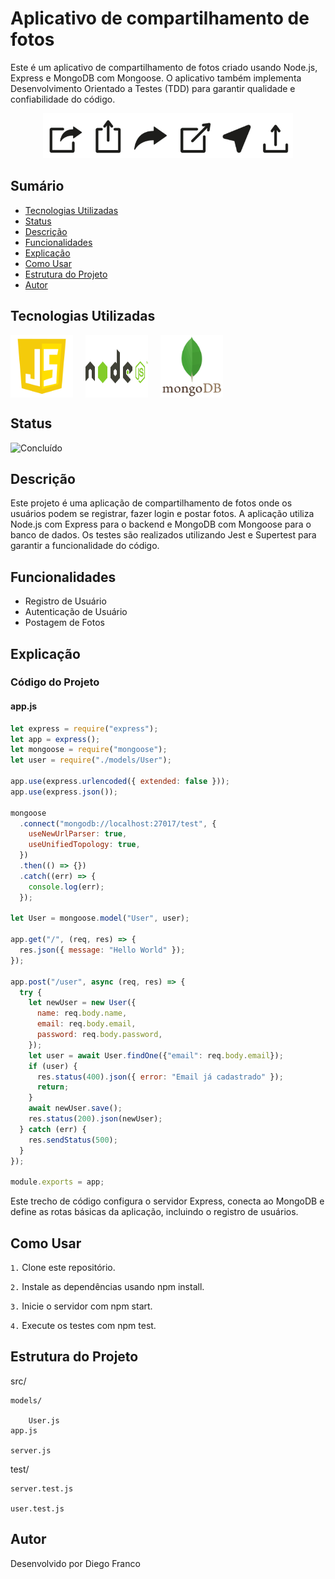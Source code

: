 # Aplicativo de compartilhamento de fotos

Este é um aplicativo de compartilhamento de fotos criado usando Node.js, Express e MongoDB com Mongoose. O aplicativo também implementa Desenvolvimento Orientado a Testes (TDD) para garantir qualidade e confiabilidade do código.

<div align="center">
  <img src="img/logo.png" alt="Imagem do Projeto" width="400">
</div>

## Sumário

- [Tecnologias Utilizadas](#tecnologias-utilizadas)
- [Status](#status)
- [Descrição](#descrição)
- [Funcionalidades](#funcionalidades)
- [Explicação](#explicação)
- [Como Usar](#como-usar)
- [Estrutura do Projeto](#estrutura-do-projeto)
- [Autor](#autor)

## Tecnologias Utilizadas

<div style="display: flex; flex-direction: row;">
  <div style="margin-right: 20px; display: flex; justify-content: flex-start;">
    <img src="img/js.png" alt="JavaScript" width="100"/>
  </div>
  <div style="margin-right: 20px; display: flex; justify-content: flex-start;">
    <img src="img/node.png" alt="Node.js" width="100"/>
  </div>
  <div style="margin-right: 20px; display: flex; justify-content: flex-start;">
    <img src="img/mongodb.png" alt="MongoDB" width="100"/>
  </div>
</div>

## Status

![Concluído](http://img.shields.io/static/v1?label=STATUS&message=CONCLUIDO&color=GREEN&style=for-the-badge)

## Descrição

Este projeto é uma aplicação de compartilhamento de fotos onde os usuários podem se registrar, fazer login e postar fotos. A aplicação utiliza Node.js com Express para o backend e MongoDB com Mongoose para o banco de dados. Os testes são realizados utilizando Jest e Supertest para garantir a funcionalidade do código.

## Funcionalidades

- Registro de Usuário
- Autenticação de Usuário
- Postagem de Fotos

## Explicação

### Código do Projeto

#### app.js

```javascript
let express = require("express");
let app = express();
let mongoose = require("mongoose");
let user = require("./models/User");

app.use(express.urlencoded({ extended: false }));
app.use(express.json());

mongoose
  .connect("mongodb://localhost:27017/test", {
    useNewUrlParser: true,
    useUnifiedTopology: true,
  })
  .then(() => {})
  .catch((err) => {
    console.log(err);
  });

let User = mongoose.model("User", user);

app.get("/", (req, res) => {
  res.json({ message: "Hello World" });
});

app.post("/user", async (req, res) => {
  try {
    let newUser = new User({
      name: req.body.name,
      email: req.body.email,
      password: req.body.password,
    });
    let user = await User.findOne({"email": req.body.email});
    if (user) {
      res.status(400).json({ error: "Email já cadastrado" });
      return;
    }
    await newUser.save();
    res.status(200).json(newUser);
  } catch (err) {
    res.sendStatus(500);
  }
});

module.exports = app;
```

Este trecho de código configura o servidor Express, conecta ao MongoDB e define as rotas básicas da aplicação, incluindo o registro de usuários.

## Como Usar
`1.` Clone este repositório.

`2.` Instale as dependências usando npm install.

`3.` Inicie o servidor com npm start.

`4.` Execute os testes com npm test.

## Estrutura do Projeto

src/

    models/

        User.js
    app.js

    server.js


test/

    server.test.js

    user.test.js


## Autor
Desenvolvido por Diego Franco